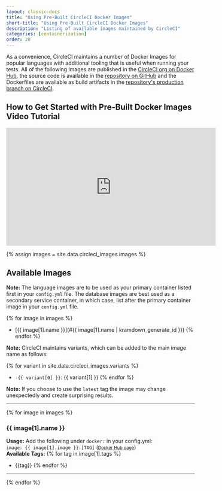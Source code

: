 ```yaml
---
layout: classic-docs
title: "Using Pre-Built CircleCI Docker Images"
short-title: "Using Pre-Built CircleCI Docker Images"
description: "Listing of available images maintained by CircleCI"
categories: [containerization]
order: 20
---
```


As a convenience, CircleCI maintains a number of Docker Images for popular languages with additional tooling that is useful when running your tests. All of the following images are published in the [CircleCI org on Docker Hub](https://hub.docker.com/r/circleci/), the source code is available in the [repository on GitHub](https://github.com/circleci/circleci-images) and the Dockerfiles are available as build artifacts in the [repository's production branch on CircleCI](https://circleci.com/gh/circleci/circleci-images/tree/production). 

## How to Get Started with Pre-Built Docker Images Video Tutorial
<div class="screen">
<iframe width="560" height="315" src="https://www.youtube.com/embed/PgIwBzXBn7M" frameborder="0" allowfullscreen></iframe>
</div>

<!-- TODO: Sort this -->
{% assign images = site.data.circleci_images.images %}




## Available Images

**Note:** The language images are to be used as your primary container listed first in your `config.yml` file. The database images are best used as a secondary service container, in which case, list after the primary container image in your `config.yml` file.

{% for image in images %}
* [{{ image[1].name }}](#{{ image[1].name | kramdown_generate_id }})
{% endfor %}




**Note:** CircleCI maintains variants, which can be added to the main image name as follows:

{% for variant in site.data.circleci_images.variants %}
* `-{{ variant[0] }}`: {{ variant[1] }}
{% endfor %}

**Note:** If you choose to use the `latest` tag the image may change unexpectedly and create surprising results.
<hr>

{% for image in images %}
### {{ image[1].name }} 
**Usage:** Add the following under `docker:` in your config.yml:  
`image: {{ image[1].image }}:[TAG]`  (<small>[Docker Hub page]({{image[1].info-url}})</small>)  
**Available Tags:**
{% for tag in image[1].tags %}
* {{tag}}
{% endfor %}
<hr>
{% endfor %}
 


